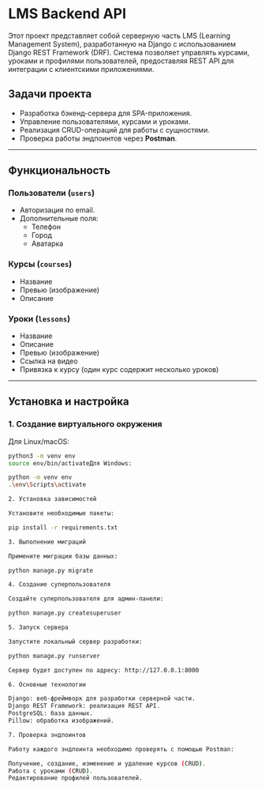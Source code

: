 # LMS Backend API

Этот проект представляет собой серверную часть LMS (Learning Management System), разработанную на Django с использованием Django REST Framework (DRF). Система позволяет управлять курсами, уроками и профилями пользователей, предоставляя REST API для интеграции с клиентскими приложениями.

##  Задачи проекта

- Разработка бэкенд-сервера для SPA-приложения.
- Управление пользователями, курсами и уроками.
- Реализация CRUD-операций для работы с сущностями.
- Проверка работы эндпоинтов через **Postman**.

---

##  Функциональность

### Пользователи (`users`)
- Авторизация по email.
- Дополнительные поля:
  - Телефон
  - Город
  - Аватарка

### Курсы (`courses`)
- Название
- Превью (изображение)
- Описание

### Уроки (`lessons`)
- Название
- Описание
- Превью (изображение)
- Ссылка на видео
- Привязка к курсу (один курс содержит несколько уроков)

---

##  Установка и настройка

### 1. Создание виртуального окружения
Для Linux/macOS:
```bash
python3 -m venv env
source env/bin/activateДля Windows:

python -m venv env  
.\env\Scripts\activate  

2. Установка зависимостей

Установите необходимые пакеты:

pip install -r requirements.txt  

3. Выполнение миграций

Примените миграции базы данных:

python manage.py migrate  

4. Создание суперпользователя

Создайте суперпользователя для админ-панели:

python manage.py createsuperuser  

5. Запуск сервера

Запустите локальный сервер разработки:

python manage.py runserver  

Сервер будет доступен по адресу: http://127.0.0.1:8000

6. Основные технологии

Django: веб-фреймворк для разработки серверной части.
Django REST Framework: реализация REST API.
PostgreSQL: база данных.
Pillow: обработка изображений.

7. Проверка эндпоинтов

Работу каждого эндпоинта необходимо проверять с помощью Postman:

Получение, создание, изменение и удаление курсов (CRUD).
Работа с уроками (CRUD).
Редактирование профилей пользователей.
